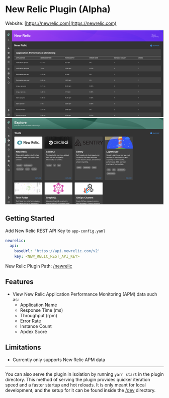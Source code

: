 # New Relic Plugin (Alpha)

Website: [https://newrelic.com](https://newrelic.com)

<img src="./src/assets/img/newrelic-plugin-apm.png" alt="New Relic Plugin APM" />
<img src="./src/assets/img/newrelic-plugin-tools.png" alt="New Relic Plugin Tools" />

## Getting Started

Add New Relic REST API Key to `app-config.yaml`

```yaml
newrelic:
  api:
    baseUrl: 'https://api.newrelic.com/v2'
    key: <NEW_RELIC_REST_API_KEY>
```

New Relic Plugin Path: [/newrelic](http://localhost:3000/newrelic)

## Features

- View New Relic Application Performance Monitoring (APM) data such as:
  - Application Name
  - Response Time (ms)
  - Throughput (rpm)
  - Error Rate
  - Instance Count
  - Apdex Score

## Limitations

- Currently only supports New Relic APM data

---

You can also serve the plugin in isolation by running `yarn start` in the plugin directory.
This method of serving the plugin provides quicker iteration speed and a faster startup and hot reloads.
It is only meant for local development, and the setup for it can be found inside the [/dev](./dev) directory.
